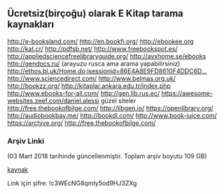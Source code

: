## Ücretsiz(birçoğu) olarak E Kitap tarama kaynakları

http://e-booksland.com/
http://en.bookfi.org/
http://ebookee.org
http://kat.cr/
http://pdfsb.net/
http://www.freebookspot.es/
http://appliedsciencefreelibraryguide.org/
http://avxhome.se/ebooks
http://gendocs.ru/ (arayuzu rusca ama arama yapabilirsiniz)
http://ethos.bl.uk/Home.do;jsessionid=86E4A8E9FD8610F4DDC6D…
http://www.sciencedirect.com/
http://www.belmas.org.uk/
http://bookzz.org/
http://kitaplar.ankara.edu.tr/index.php
http://www.ebooks-for-all.com/
http://gen.lib.rus.ec/
https://awesome-websites.zeef.com/daniel.alessi güzel siteler
http://free.thebookofbilge.com/
http://libgen.io/
https://openlibrary.org/
http://audiobookbay.me/
http://bookdl.com/
http://www.book-juice.com/
https://archive.org/
http://free.thebookofbilge.com/

### Arşiv Linki
(03 Mart 2018 tarihinde güncellenmiştir. Toplam arşiv boyutu 109 GB)

[kaynak](http://link.tl/1awfp)

Link için şifre: !c3WEcNG8qmIy5od9HJ3ZXg
